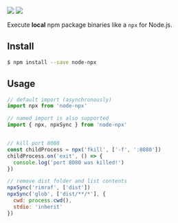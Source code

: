 <a href="https://www.npmjs.com/package/node-npx"><img src="https://img.shields.io/npm/v/node-npx.svg"></a>
<a href="https://www.npmjs.com/package/node-npx"><img src="https://img.shields.io/npm/dt/node-npx.svg"></a>

Execute **local** npm package binaries like a `npx` for Node.js.

## Install

```bash
$ npm install --save node-npx
```

## Usage

```js
// default import (asynchronously)
import npx from 'node-npx'

// named import is also supported
import { npx, npxSync } from 'node-npx'


// kill port 8080
const childProcess = npx('fkill', ['-f', ':8080'])
childProcess.on('exit', () => {
  console.log('port 8080 was killed!')
})

// remove dist folder and list contents
npxSync('rimraf', ['dist'])
npxSync('glob', ['dist/**/*'], {
  cwd: process.cwd(),
  stdio: 'inherit'
})
```
